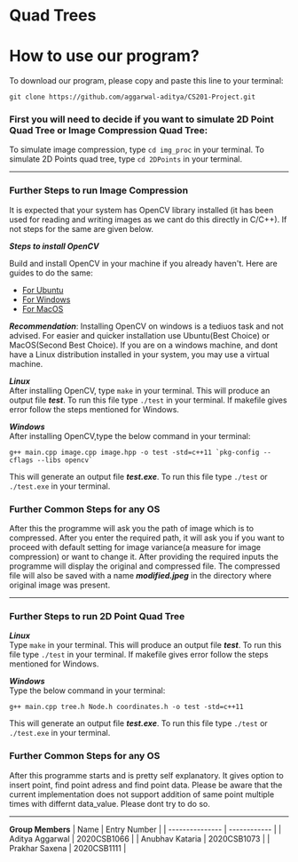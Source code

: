 # Quad Trees



# How to use our program?
To download our program, please copy and paste this line to your terminal:
```
git clone https://github.com/aggarwal-aditya/CS201-Project.git
```
### First you will need to decide if you want to simulate 2D Point Quad Tree or Image Compression Quad Tree:
To simulate image compression, type ``` cd img_proc ``` in your terminal. To simulate 2D Points quad tree, type ``` cd 2DPoints ``` in your terminal.

---

### Further Steps to run Image Compression
It is expected that your system has OpenCV library installed (it has been  used for reading and writing images as we cant do this directly in C/C++). If not steps for the same are given below.

***Steps to install OpenCV***

Build and install OpenCV in your machine if you already haven't. Here are guides to do the same:
* [For Ubuntu](http://techawarey.com/programming/install-opencv-c-c-in-ubuntu-18-04-lts-step-by-step-guide/) 
* [For Windows](https://cv-tricks.com/how-to/installation-of-opencv-4-1-0-in-windows-10-from-source/)
* [For MacOS](https://docs.opencv.org/master/d0/db2/tutorial_macos_install.html)

***Recommendation***: Installing OpenCV on windows is a tediuos task and not advised. For easier and quicker installation use Ubuntu(Best Choice) or MacOS(Second Best Choice). If you are on a windows machine, and dont have a Linux distribution installed in your system, you may use a virtual machine.

***Linux***<br>
After installing OpenCV, type ```make``` in your terminal. This will produce an output file ***test***. To run this file type ```./test``` in your terminal. If makefile gives error follow the steps mentioned for Windows.

***Windows***<br>
After installing OpenCV,type the below command in your terminal:
```
g++ main.cpp image.cpp image.hpp -o test -std=c++11 `pkg-config --cflags --libs opencv`
```
This will generate an output file ***test.exe***. To run this file type ```./test```  or ```./test.exe``` in your terminal.
### Further Common Steps for any OS
After this the programme will ask you the path of image which is to compressed. After you enter the required path, it will ask you if you want to proceed with default setting for image variance(a measure for image compression) or want to change it. After providing the required inputs the programme will display the original and compressed file. The compressed file will also be saved with a name ***modified.jpeg*** in the directory where original image was present. 

---

### Further Steps to run 2D Point Quad Tree
***Linux***<br>
Type ```make``` in your terminal. This will produce an output file ***test***. To run this file type ```./test``` in your terminal. If makefile gives error follow the steps mentioned for Windows.

***Windows***<br>
Type the below command in your terminal:
```
g++ main.cpp tree.h Node.h coordinates.h -o test -std=c++11
```
This will generate an output file ***test.exe***. To run this file type ```./test``` or ```./test.exe``` in your terminal.
### Further Common Steps for any OS
After this programme starts and is pretty self explanatory. It gives option to insert point, find point adress and find point data. Please be aware that the current implementation does not support addition of same point multiple times with differnt data_value. Please dont try to do so.

---


**Group Members**
| Name            | Entry Number |
| --------------- | ------------ |
| Aditya Aggarwal | 2020CSB1066  |
| Anubhav Kataria | 2020CSB1073  |
| Prakhar Saxena | 2020CSB1111  |
